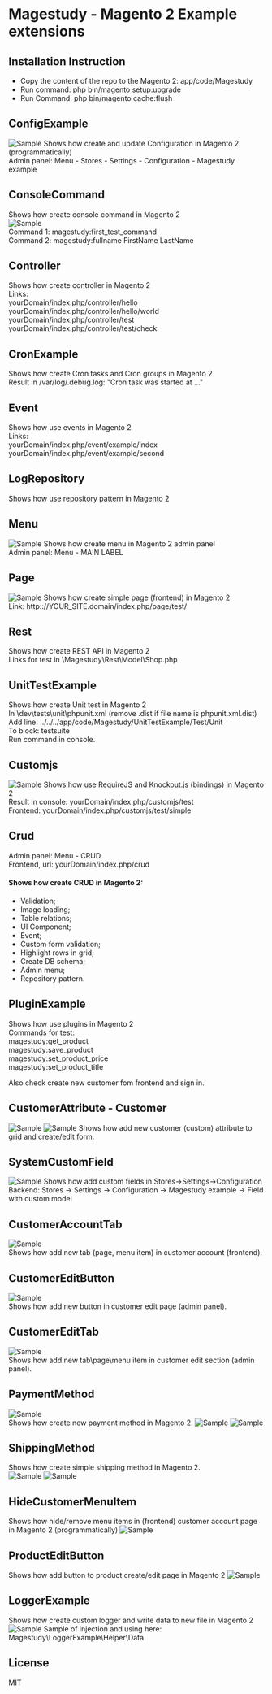 # Magestudy - Magento 2 Example extensions

## Installation Instruction  
* Copy the content of the repo to the Magento 2: app/code/Magestudy  
* Run command: php bin/magento setup:upgrade   
* Run Command: php bin/magento cache:flush  

## ConfigExample
![Sample](https://github.com/nans/devdocs/blob/master/Magestudy/ConfigExample.png "ConfigExample screenshot")
Shows how create and update Configuration in Magento 2 (programmatically)  
Admin panel: Menu - Stores - Settings - Configuration - Magestudy example

## ConsoleCommand
Shows how create console command in Magento 2    
![Sample](https://github.com/nans/devdocs/blob/master/Magestudy/Magestudy_Command.png "ConsoleCommand screenshot")  
Command 1: magestudy:first_test_command  
Command 2: magestudy:fullname FirstName LastName  

## Controller
Shows how create controller in Magento 2  
Links:  
yourDomain/index.php/controller/hello  
yourDomain/index.php/controller/hello/world  
yourDomain/index.php/controller/test  
yourDomain/index.php/controller/test/check

## CronExample
Shows how create Cron tasks and Cron groups in Magento 2  
Result in /var/log/.debug.log: "Cron task was started at ..."

## Event
Shows how use events in Magento 2  
Links:  
yourDomain/index.php/event/example/index  
yourDomain/index.php/event/example/second

## LogRepository
Shows how use repository pattern in Magento 2

## Menu
![Sample](https://github.com/nans/devdocs/blob/master/Magestudy/Menu.png "Menu screenshot")
Shows how create menu in Magento 2 admin panel  
Admin panel: Menu - MAIN LABEL

## Page
![Sample](https://github.com/nans/devdocs/blob/master/Magestudy/Page.png "Frontend page screenshot")
Shows how create simple page (frontend) in Magento 2  
Link: http:://YOUR_SITE.domain/index.php/page/test/

## Rest
Shows how create REST API in Magento 2  
Links for test in \Magestudy\Rest\Model\Shop.php

## UnitTestExample
Shows how create Unit test in Magento 2  
In \dev\tests\unit\phpunit.xml (remove .dist if file name is phpunit.xml.dist)  
Add line: <directory suffix="Test.php">../../../app/code/Magestudy/UnitTestExample/Test/Unit</directory>  
To block: testsuite  
Run command in console.

## Customjs
![Sample](https://github.com/nans/devdocs/blob/master/Magestudy/Customjs.png "Customjs page screenshot")
Shows how use RequireJS and Knockout.js (bindings) in Magento 2  
Result in console: yourDomain/index.php/customjs/test  
Frontend: yourDomain/index.php/customjs/test/simple

## Crud
Admin panel: Menu - CRUD  
Frontend, url: yourDomain/index.php/crud  
#### Shows how create CRUD in Magento 2:
- Validation;
- Image loading;
- Table relations;
- UI Component;
- Event;
- Custom form validation;
- Highlight rows in grid;
- Create DB schema;
- Admin menu;
- Repository pattern.

## PluginExample
Shows how use plugins in Magento 2  
Commands for test:  
magestudy:get_product  
magestudy:save_product  
magestudy:set_product_price  
magestudy:set_product_title  

Also check create new customer fom frontend and sign in.

## CustomerAttribute - Customer  
![Sample](https://github.com/nans/devdocs/blob/master/Magestudy/CustomerAttribute_GRID.png "CustomerAttribute screenshot")
![Sample](https://github.com/nans/devdocs/blob/master/Magestudy/CustomerAttribute_FIELD.png "CustomerAttribute screenshot")
Shows how add new customer (custom) attribute to grid and create/edit form.

## SystemCustomField  
![Sample](https://github.com/nans/devdocs/blob/master/Magestudy/SystemCustomField.png "SystemCustomField screenshot")
Shows how add custom fields in Stores->Settings->Configuration  
Backend: Stores -> Settings -> Configuration -> Magestudy example -> Field with custom model

## CustomerAccountTab  
![Sample](https://github.com/nans/devdocs/blob/master/Magestudy/CustomerAccountTab.png "CustomerAccountTab screenshot")  
Shows how add new tab (page, menu item) in customer account (frontend).     

## CustomerEditButton  
![Sample](https://github.com/nans/devdocs/blob/master/Magestudy/CustomerEditButton.png "CustomerEditButton screenshot")  
Shows how add new button in customer edit page (admin panel).    
 
## CustomerEditTab  
![Sample](https://github.com/nans/devdocs/blob/master/Magestudy/CustomerEditTab.png "CustomerEditTab screenshot")  
Shows how add new tab\page\menu item in customer edit section (admin panel). 

## PaymentMethod   
![Sample](https://github.com/nans/devdocs/blob/master/Magestudy/PaymentMethod_Checkout.png "PaymentMethod screenshot")  
Shows how create new payment method in Magento 2.
![Sample](https://github.com/nans/devdocs/blob/master/Magestudy/PaymentMethod_Front.png "PaymentMethod screenshot")
![Sample](https://github.com/nans/devdocs/blob/master/Magestudy/PaymentMethod_Backend.png "PaymentMethod screenshot")

## ShippingMethod  
Shows how create simple shipping method in Magento 2.  
![Sample](https://github.com/nans/devdocs/blob/master/Magestudy/Shipping_front.png "ShippingMethod screenshot")
![Sample](https://github.com/nans/devdocs/blob/master/Magestudy/Shipping_Config.png "ShippingMethod screenshot")

## HideCustomerMenuItem
Shows how hide/remove menu items in (frontend) customer account page in Magento 2 (programmatically)
![Sample](https://github.com/nans/devdocs/blob/master/Magestudy/customer_menu_items.png "HideCustomerMenuItem screenshot")

## ProductEditButton
Shows how add button to product create/edit page in Magento 2
![Sample](https://github.com/nans/devdocs/blob/master/Magestudy/product-edit-button.png "ProductEditButton screenshot")

## LoggerExample
Shows how create custom logger and write data to new file in Magento 2
![Sample](https://github.com/nans/devdocs/blob/master/Magestudy/custom_logger.png "LoggerExample screenshot")
Sample of injection and using here: Magestudy\LoggerExample\Helper\Data

License
----
MIT
